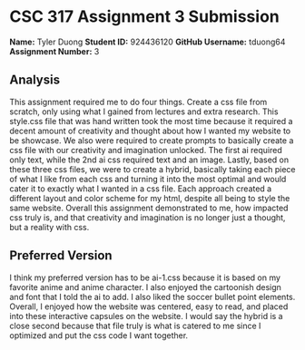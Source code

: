 # CSC 317 Assignment 3 Submission

**Name:** Tyler Duong
**Student ID:** 924436120 
**GitHub Username:** tduong64
**Assignment Number:** 3

## Analysis
This assignment required me to do four things. Create a css file from scratch, only using what I gained from lectures and extra research. This style.css file that was hand written took the most time because it required a decent amount of creativity and thought about how I wanted my website to be showcase. We also were required to create prompts to basically create a css file with our creativity and imagination unlocked. The first ai required only text, while the 2nd ai css required text and an image. Lastly, based on these three css files, we were to create a hybrid, basically taking each piece of what I like from each css and turning it into the most optimal and would cater it to exactly what I wanted in a css file. Each approach created a different layout and color scheme for my html, despite all being to style the same website. Overall this assignment demonstrated to me, how impacted css truly is, and that creativity and imagination is no longer just a thought, but a reality with css.

## Preferred Version
I think my preferred version has to be ai-1.css because it is based on my favorite anime and anime character. I also enjoyed the cartoonish design and font that I told the ai to add. I also liked the soccer bullet point elements. Overall, I enjoyed how the website was centered, easy to read, and placed into these interactive capsules on the website. I would say the hybrid is a close second because that file truly is what is catered to me since I optimized and put the css code I want together.